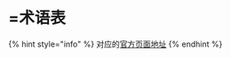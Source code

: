 # =术语表

{% hint style="info" %}
对应的[官方页面地址](https://contributing.bitwarden.com/architecture/deep-dives/passkeys/glossary)
{% endhint %}

